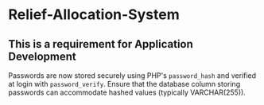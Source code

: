 ﻿# Relief-Allocation-System
## This is a requirement for Application Development

Passwords are now stored securely using PHP's `password_hash` and
verified at login with `password_verify`. Ensure that the database
column storing passwords can accommodate hashed values (typically
VARCHAR(255)).
